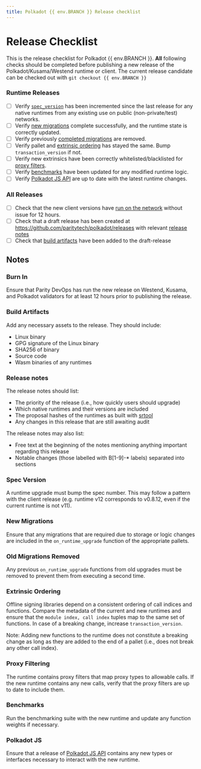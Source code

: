 ```yaml
---
title: Polkadot {{ env.BRANCH }} Release checklist
---
```

# Release Checklist

This is the release checklist for Polkadot {{ env.BRANCH }}. **All** following
checks should be completed before publishing a new release of the
Polkadot/Kusama/Westend runtime or client. The current release candidate can be
checked out with `git checkout {{ env.BRANCH }}`

### Runtime Releases

- [ ] Verify [`spec_version`](#spec-version) has been incremented since the
    last release for any native runtimes from any existing use on public
    (non-private/test) networks.
- [ ] Verify [new migrations](#new-migrations) complete successfully, and the
    runtime state is correctly updated.
- [ ] Verify previously [completed migrations](#old-migrations-removed) are
    removed.
- [ ] Verify pallet and [extrinsic ordering](#extrinsic-ordering) has stayed
    the same. Bump `transaction_version` if not.
- [ ] Verify new extrinsics have been correctly whitelisted/blacklisted for
    [proxy filters](#proxy-filtering).
- [ ] Verify [benchmarks](#benchmarks) have been updated for any modified
    runtime logic.
- [ ] Verify [Polkadot JS API](#polkadot-js) are up to date with the latest
    runtime changes.

### All Releases

- [ ] Check that the new client versions have [run on the network](#burn-in)
    without issue for 12 hours.
- [ ] Check that a draft release has been created at
    https://github.com/paritytech/polkadot/releases with relevant [release
    notes](#release-notes)
- [ ] Check that [build artifacts](#build-artifacts) have been added to the
    draft-release

## Notes

### Burn In

Ensure that Parity DevOps has run the new release on Westend, Kusama, and
Polkadot validators for at least 12 hours prior to publishing the release.

### Build Artifacts

Add any necessary assets to the release. They should include:

- Linux binary
- GPG signature of the Linux binary
- SHA256 of binary
- Source code
- Wasm binaries of any runtimes

### Release notes

The release notes should list:

- The priority of the release (i.e., how quickly users should upgrade)
- Which native runtimes and their versions are included
- The proposal hashes of the runtimes as built with
    [srtool](https://gitlab.com/chevdor/srtool)
- Any changes in this release that are still awaiting audit

The release notes may also list:

- Free text at the beginning of the notes mentioning anything important
    regarding this release
- Notable changes (those labelled with B[1-9]-* labels) separated into sections

### Spec Version

A runtime upgrade must bump the spec number. This may follow a pattern with the
client release (e.g. runtime v12 corresponds to v0.8.12, even if the current
runtime is not v11).

### New Migrations

Ensure that any migrations that are required due to storage or logic changes
are included in the `on_runtime_upgrade` function of the appropriate pallets.

### Old Migrations Removed

Any previous `on_runtime_upgrade` functions from old upgrades must be removed
to prevent them from executing a second time.

### Extrinsic Ordering

Offline signing libraries depend on a consistent ordering of call indices and
functions. Compare the metadata of the current and new runtimes and ensure that
the `module index, call index` tuples map to the same set of functions. In case
of a breaking change, increase `transaction_version`.

Note: Adding new functions to the runtime does not constitute a breaking change
as long as they are added to the end of a pallet (i.e., does not break any
other call index).

### Proxy Filtering

The runtime contains proxy filters that map proxy types to allowable calls. If
the new runtime contains any new calls, verify that the proxy filters are up to
date to include them.

### Benchmarks

Run the benchmarking suite with the new runtime and update any function weights
if necessary.

### Polkadot JS

Ensure that a release of [Polkadot JS API]() contains any new types or
interfaces necessary to interact with the new runtime.
